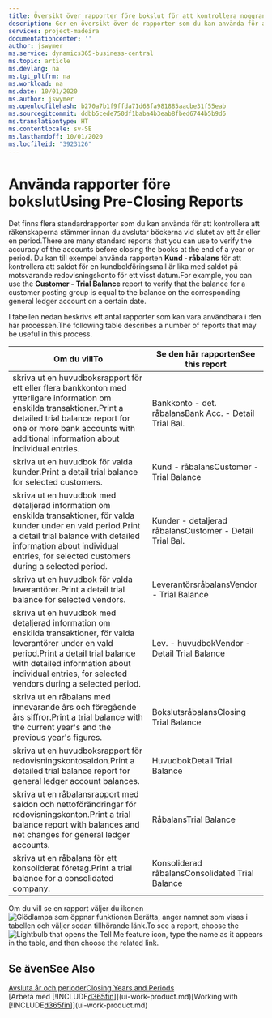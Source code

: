 ```yaml
---
title: Översikt över rapporter före bokslut för att kontrollera noggrannheten för kontot | Microsoft Docs
description: Ger en översikt över de rapporter som du kan använda för att kontrollera att räkenskaperna stämmer innan du avslutar böckerna vid slutet av ett år eller en period.
services: project-madeira
documentationcenter: ''
author: jswymer
ms.service: dynamics365-business-central
ms.topic: article
ms.devlang: na
ms.tgt_pltfrm: na
ms.workload: na
ms.date: 10/01/2020
ms.author: jswymer
ms.openlocfilehash: b270a7b1f9ffda71d68fa981885aacbe31f55eab
ms.sourcegitcommit: ddbb5cede750df1baba4b3eab8fbed6744b5b9d6
ms.translationtype: HT
ms.contentlocale: sv-SE
ms.lasthandoff: 10/01/2020
ms.locfileid: "3923126"
---
```

# <a name="using-pre-closing-reports"></a><span data-ttu-id="cdaf4-103">Använda rapporter före bokslut</span><span class="sxs-lookup"><span data-stu-id="cdaf4-103">Using Pre-Closing Reports</span></span>
<span data-ttu-id="cdaf4-104">Det finns flera standardrapporter som du kan använda för att kontrollera att räkenskaperna stämmer innan du avslutar böckerna vid slutet av ett år eller en period.</span><span class="sxs-lookup"><span data-stu-id="cdaf4-104">There are many standard reports that you can use to verify the accuracy of the accounts before closing the books at the end of a year or period.</span></span> <span data-ttu-id="cdaf4-105">Du kan till exempel använda rapporten **Kund - råbalans** för att kontrollera att saldot för en kundbokföringsmall är lika med saldot på motsvarande redovisningskonto för ett visst datum.</span><span class="sxs-lookup"><span data-stu-id="cdaf4-105">For example, you can use the **Customer - Trial Balance** report to verify that the balance for a customer posting group is equal to the balance on the corresponding general ledger account on a certain date.</span></span>

<span data-ttu-id="cdaf4-106">I tabellen nedan beskrivs ett antal rapporter som kan vara användbara i den här processen.</span><span class="sxs-lookup"><span data-stu-id="cdaf4-106">The following table describes a number of reports that may be useful in this process.</span></span>

| <span data-ttu-id="cdaf4-107">Om du vill</span><span class="sxs-lookup"><span data-stu-id="cdaf4-107">To</span></span> | <span data-ttu-id="cdaf4-108">Se den här rapporten</span><span class="sxs-lookup"><span data-stu-id="cdaf4-108">See this report</span></span> |
| --- | --- |
| <span data-ttu-id="cdaf4-109">skriva ut en huvudboksrapport för ett eller flera bankkonton med ytterligare information om enskilda transaktioner.</span><span class="sxs-lookup"><span data-stu-id="cdaf4-109">Print a detailed trial balance report for one or more bank accounts with additional information about individual entries.</span></span> |<span data-ttu-id="cdaf4-110">Bankkonto - det. råbalans</span><span class="sxs-lookup"><span data-stu-id="cdaf4-110">Bank Acc. - Detail Trial Bal.</span></span> |
| <span data-ttu-id="cdaf4-111">skriva ut en huvudbok för valda kunder.</span><span class="sxs-lookup"><span data-stu-id="cdaf4-111">Print a detail trial balance for selected customers.</span></span> |<span data-ttu-id="cdaf4-112">Kund - råbalans</span><span class="sxs-lookup"><span data-stu-id="cdaf4-112">Customer - Trial Balance</span></span> |
| <span data-ttu-id="cdaf4-113">skriva ut en huvudbok med detaljerad information om enskilda transaktioner, för valda kunder under en vald period.</span><span class="sxs-lookup"><span data-stu-id="cdaf4-113">Print a detail trial balance with detailed information about individual entries, for selected customers during a selected period.</span></span> |<span data-ttu-id="cdaf4-114">Kunder - detaljerad råbalans</span><span class="sxs-lookup"><span data-stu-id="cdaf4-114">Customer - Detail Trial Bal.</span></span> |
| <span data-ttu-id="cdaf4-115">skriva ut en huvudbok för valda leverantörer.</span><span class="sxs-lookup"><span data-stu-id="cdaf4-115">Print a detail trial balance for selected vendors.</span></span> |<span data-ttu-id="cdaf4-116">Leverantörsråbalans</span><span class="sxs-lookup"><span data-stu-id="cdaf4-116">Vendor - Trial Balance</span></span> |
| <span data-ttu-id="cdaf4-117">skriva ut en huvudbok med detaljerad information om enskilda transaktioner, för valda leverantörer under en vald period.</span><span class="sxs-lookup"><span data-stu-id="cdaf4-117">Print a detail trial balance with detailed information about individual entries, for selected vendors during a selected period.</span></span> |<span data-ttu-id="cdaf4-118">Lev. - huvudbok</span><span class="sxs-lookup"><span data-stu-id="cdaf4-118">Vendor - Detail Trial Balance</span></span> |
| <span data-ttu-id="cdaf4-119">skriva ut en råbalans med innevarande års och föregående års siffror.</span><span class="sxs-lookup"><span data-stu-id="cdaf4-119">Print a trial balance with the current year's and the previous year's figures.</span></span> |<span data-ttu-id="cdaf4-120">Bokslutsråbalans</span><span class="sxs-lookup"><span data-stu-id="cdaf4-120">Closing Trial Balance</span></span> |
| <span data-ttu-id="cdaf4-121">skriva ut en huvudboksrapport för redovisningskontosaldon.</span><span class="sxs-lookup"><span data-stu-id="cdaf4-121">Print a detailed trial balance report for general ledger account balances.</span></span> |<span data-ttu-id="cdaf4-122">Huvudbok</span><span class="sxs-lookup"><span data-stu-id="cdaf4-122">Detail Trial Balance</span></span> |
| <span data-ttu-id="cdaf4-123">skriva ut en råbalansrapport med saldon och nettoförändringar för redovisningskonton.</span><span class="sxs-lookup"><span data-stu-id="cdaf4-123">Print a trial balance report with balances and net changes for general ledger accounts.</span></span> |<span data-ttu-id="cdaf4-124">Råbalans</span><span class="sxs-lookup"><span data-stu-id="cdaf4-124">Trial Balance</span></span> |
| <span data-ttu-id="cdaf4-125">skriva ut en råbalans för ett konsoliderat företag.</span><span class="sxs-lookup"><span data-stu-id="cdaf4-125">Print a trial balance for a consolidated company.</span></span> |<span data-ttu-id="cdaf4-126">Konsoliderad råbalans</span><span class="sxs-lookup"><span data-stu-id="cdaf4-126">Consolidated Trial Balance</span></span> |

<span data-ttu-id="cdaf4-127">Om du vill se en rapport väljer du ikonen ![Glödlampa som öppnar funktionen Berätta](media/ui-search/search_small.png "Berätta vad du vill göra"), anger namnet som visas i tabellen och väljer sedan tillhörande länk.</span><span class="sxs-lookup"><span data-stu-id="cdaf4-127">To see a report, choose the ![Lightbulb that opens the Tell Me feature](media/ui-search/search_small.png "Tell me what you want to do") icon, type the name as it appears in the table, and then choose the related link.</span></span>

## <a name="see-also"></a><span data-ttu-id="cdaf4-128">Se även</span><span class="sxs-lookup"><span data-stu-id="cdaf4-128">See Also</span></span>
[<span data-ttu-id="cdaf4-129">Avsluta år och perioder</span><span class="sxs-lookup"><span data-stu-id="cdaf4-129">Closing Years and Periods</span></span>](year-close-years-periods.md)  
<span data-ttu-id="cdaf4-130">[Arbeta med [!INCLUDE[d365fin](includes/d365fin_md.md)]](ui-work-product.md)</span><span class="sxs-lookup"><span data-stu-id="cdaf4-130">[Working with [!INCLUDE[d365fin](includes/d365fin_md.md)]](ui-work-product.md)</span></span>

